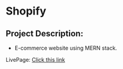 # Shopify

## Project Description: 
- E-commerce website using MERN stack.


LivePage: <a href="https://ecoms-mern.onrender.com">Click this link</a>
